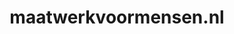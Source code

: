 ---
layout: post
title: "maatwerkvoormensen.nl"
internal_url: "/dutchgov/maatwerkvoormensen.nl.html"
subdomains_count: 4
all_subdomains_count: 11
urls_count: 4
ssl_rank: 0
http_rank: 70
url_link: /data/maatwerkvoormensen.nl/urls.txt
all_subdomains_link: /data/maatwerkvoormensen.nl/all_subdomains.txt
subdomains_link: /data/maatwerkvoormensen.nl/subdomains.txt
categories: dutchgov
---